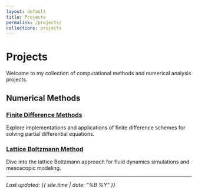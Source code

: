 ```yaml
---
layout: default
title: Projects
permalink: /projects/
collections: projects
---
```


# Projects

Welcome to my collection of computational methods and numerical analysis projects.

## Numerical Methods

### [Finite Difference Methods](/projects/fdm/)
Explore implementations and applications of finite difference schemes for solving partial differential equations.

### [Lattice Boltzmann Method](/projects/lbm/)
Dive into the lattice Boltzmann approach for fluid dynamics simulations and mesoscopic modeling.

---

*Last updated: {{ site.time | date: "%B %Y" }}*